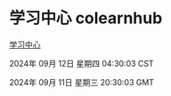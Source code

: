 # 学习中心 colearnhub
[学习中心](http://219.139.197.203:56308/colearnhub/)

2024年 09月 12日 星期四 04:30:03 CST

2024年 09月 11日 星期三 20:30:03 GMT
